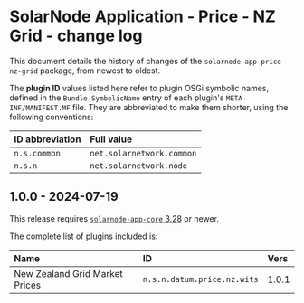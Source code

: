 # SolarNode Application - Price - NZ Grid - change log

This document details the history of changes of the `solarnode-app-price-nz-grid` package, from
newest to oldest.

The **plugin ID** values listed here refer to plugin OSGi symbolic names, defined in the
`Bundle-SymbolicName` entry of each plugin's `META-INF/MANIFEST.MF` file. They are abbreviated to
make them shorter, using the following conventions:

| ID abbreviation | Full value                |
|:----------------|:--------------------------|
| `n.s.common`    | `net.solarnetwork.common` |
| `n.s.n`         | `net.solarnetwork.node`   |

## 1.0.0 - 2024-07-19

This release requires [`solarnode-app-core` 3.28][app-core-log] or newer.

The complete list of plugins included is:

| Name                           | ID                          | Vers  |
|:-------------------------------|:----------------------------|:------|
| New Zealand Grid Market Prices | `n.s.n.datum.price.nz.wits` | 1.0.1 |

[app-core-log]: ../../solarnode-app-core/debian/CHANGELOG.md
